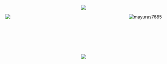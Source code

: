 <p align="center">
  <img src="https://capsule-render.vercel.app/api?type=waving&color=gradient&text=Hello!%20👋&height=100&section=header"/>
</p>
<img align="left" src="https://github-readme-stats.vercel.app/api/top-langs/?username=mayuras7685&layout=compact&theme=transparent&hide_border=true">

<p align="right"> 
<img  src="https://github-readme-streak-stats.herokuapp.com/?user=mayuras7685&" alt="mayuras7685" />
</p>

</div>

<br/>
<br/>
<br/>
<br/>
<br/>



<p align="center">
  <img src="https://capsule-render.vercel.app/api?type=waving&color=gradient&height=100&section=footer"/>
</p>




